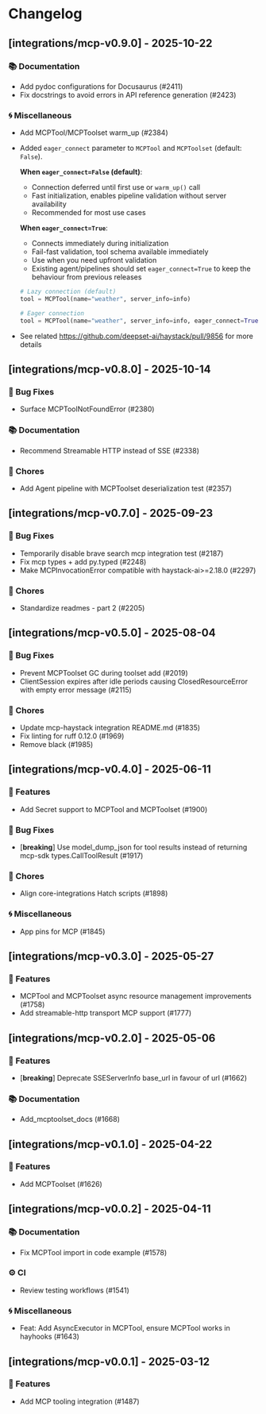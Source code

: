 # Changelog

## [integrations/mcp-v0.9.0] - 2025-10-22

### 📚 Documentation

- Add pydoc configurations for Docusaurus (#2411)
- Fix docstrings to avoid errors in API reference generation (#2423)

### 🌀 Miscellaneous

- Add MCPTool/MCPToolset warm_up (#2384)
- Added `eager_connect` parameter to `MCPTool` and `MCPToolset` (default: `False`).
  
  **When `eager_connect=False` (default)**:
  - Connection deferred until first use or `warm_up()` call
  - Fast initialization, enables pipeline validation without server availability
  - Recommended for most use cases
  
  **When `eager_connect=True`**:
  - Connects immediately during initialization
  - Fail-fast validation, tool schema available immediately
  - Use when you need upfront validation
  - Existing agent/pipelines should set `eager_connect=True` to keep the behaviour from previous releases
  
  ```python
  # Lazy connection (default)
  tool = MCPTool(name="weather", server_info=info)
  
  # Eager connection
  tool = MCPTool(name="weather", server_info=info, eager_connect=True)
  ```
- See related https://github.com/deepset-ai/haystack/pull/9856 for more details

## [integrations/mcp-v0.8.0] - 2025-10-14

### 🐛 Bug Fixes

- Surface MCPToolNotFoundError (#2380)

### 📚 Documentation

- Recommend Streamable HTTP instead of SSE (#2338)

### 🧹 Chores

- Add Agent pipeline with MCPToolset deserialization test (#2357)

## [integrations/mcp-v0.7.0] - 2025-09-23

### 🐛 Bug Fixes

- Temporarily disable brave search mcp integration test (#2187)
- Fix mcp types + add py.typed (#2248)
- Make MCPInvocationError compatible with haystack-ai>=2.18.0 (#2297)


### 🧹 Chores

- Standardize readmes - part 2 (#2205)


## [integrations/mcp-v0.5.0] - 2025-08-04

### 🐛 Bug Fixes

- Prevent MCPToolset GC during toolset add (#2019)
- ClientSession expires after idle periods causing ClosedResourceError with empty error message (#2115)

### 🧹 Chores

- Update mcp-haystack integration README.md (#1835)
- Fix linting for ruff 0.12.0 (#1969)
- Remove black (#1985)


## [integrations/mcp-v0.4.0] - 2025-06-11

### 🚀 Features

- Add Secret support to MCPTool and MCPToolset (#1900)

### 🐛 Bug Fixes

- [**breaking**] Use model_dump_json for tool results instead of returning mcp-sdk types.CallToolResult (#1917)


### 🧹 Chores

- Align core-integrations Hatch scripts (#1898)

### 🌀 Miscellaneous

- App pins for MCP (#1845)

## [integrations/mcp-v0.3.0] - 2025-05-27

### 🚀 Features

- MCPTool and MCPToolset async resource management improvements (#1758)
- Add streamable-http transport MCP support (#1777)


## [integrations/mcp-v0.2.0] - 2025-05-06

### 🚀 Features

- [**breaking**] Deprecate SSEServerInfo base_url in favour of url (#1662)

### 📚 Documentation

- Add_mcptoolset_docs (#1668)

## [integrations/mcp-v0.1.0] - 2025-04-22

### 🚀 Features

- Add MCPToolset (#1626)


## [integrations/mcp-v0.0.2] - 2025-04-11

### 📚 Documentation

- Fix MCPTool import in code example (#1578)

### ⚙️ CI

- Review testing workflows (#1541)

### 🌀 Miscellaneous

- Feat: Add AsyncExecutor in MCPTool, ensure MCPTool works in hayhooks (#1643)

## [integrations/mcp-v0.0.1] - 2025-03-12

### 🚀 Features

- Add MCP tooling integration (#1487)

<!-- generated by git-cliff -->
